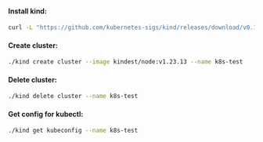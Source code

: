 #### Install kind:
```bash
curl -L "https://github.com/kubernetes-sigs/kind/releases/download/v0.17.0/kind-linux-amd64" -o kind && chmod +x kind
```

#### Create cluster:
```bash
./kind create cluster --image kindest/node:v1.23.13 --name k8s-test
```

#### Delete cluster:
```bash
./kind delete cluster --name k8s-test
```

#### Get config for kubectl:
```bash
./kind get kubeconfig --name k8s-test
```
